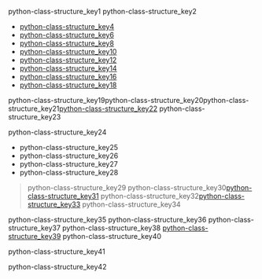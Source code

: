 python-class-structure_key1
python-class-structure_key2


* [python-class-structure_key4](https://www.merakilearn.org/course/199/exercise/5938)
* [python-class-structure_key6](https://www.merakilearn.org/course/164/exercise/5918)
* [python-class-structure_key8](https://www.merakilearn.org/course/165/exercise/5675)
* [python-class-structure_key10](https://www.merakilearn.org/course/166/exercise/5690)
* [python-class-structure_key12](https://www.merakilearn.org/course/167/exercise/5651)
* [python-class-structure_key14](https://www.merakilearn.org/course/168/exercise/5791)
* [python-class-structure_key16](https://www.merakilearn.org/course/169/exercise/5842)
* [python-class-structure_key18](https://www.merakilearn.org/course/170/exercise/5883)

python-class-structure_key19python-class-structure_key20python-class-structure_key21[python-class-structure_key22](https://www.merakilearn.org/course/145/exercise/3523)
python-class-structure_key23

python-class-structure_key24
* python-class-structure_key25
* python-class-structure_key26
* python-class-structure_key27
* python-class-structure_key28
> python-class-structure_key29
python-class-structure_key30[python-class-structure_key31](https://www.merakilearn.org/mentor)
python-class-structure_key32[python-class-structure_key33](mailto:&#x73;&#x69;&#x6e;&#100;&#x68;&#x75;&#64;&#110;&#x61;&#118;&#103;&#117;&#114;&#117;&#x6b;&#x75;&#x6c;&#46;&#111;&#114;&#x67;)
python-class-structure_key34

python-class-structure_key35
python-class-structure_key36
python-class-structure_key37
python-class-structure_key38
[python-class-structure_key39](mailto:&#x76;&#111;&#x6c;&#117;&#x6e;&#116;&#x65;&#101;&#x72;&#64;&#x6e;&#97;&#x76;&#x67;&#x75;&#114;&#x75;&#107;&#117;&#x6c;&#x2e;&#111;&#114;&#x67;)
python-class-structure_key40


python-class-structure_key41


python-class-structure_key42
